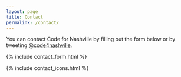 ```yaml
---
layout: page
title: Contact
permalink: /contact/
---
```


You can contact Code for Nashville by filling out the form below or by tweeting
[@code4nashville](https://twitter.com/code4nashville).

{% include contact_form.html %}

{% include contact_icons.html %}
